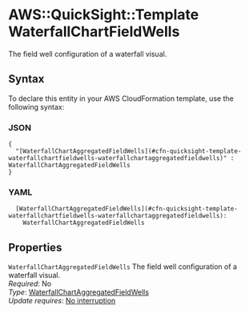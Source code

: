 # AWS::QuickSight::Template WaterfallChartFieldWells<a name="aws-properties-quicksight-template-waterfallchartfieldwells"></a>

The field well configuration of a waterfall visual\.

## Syntax<a name="aws-properties-quicksight-template-waterfallchartfieldwells-syntax"></a>

To declare this entity in your AWS CloudFormation template, use the following syntax:

### JSON<a name="aws-properties-quicksight-template-waterfallchartfieldwells-syntax.json"></a>

```
{
  "[WaterfallChartAggregatedFieldWells](#cfn-quicksight-template-waterfallchartfieldwells-waterfallchartaggregatedfieldwells)" : WaterfallChartAggregatedFieldWells
}
```

### YAML<a name="aws-properties-quicksight-template-waterfallchartfieldwells-syntax.yaml"></a>

```
  [WaterfallChartAggregatedFieldWells](#cfn-quicksight-template-waterfallchartfieldwells-waterfallchartaggregatedfieldwells): 
    WaterfallChartAggregatedFieldWells
```

## Properties<a name="aws-properties-quicksight-template-waterfallchartfieldwells-properties"></a>

`WaterfallChartAggregatedFieldWells`  <a name="cfn-quicksight-template-waterfallchartfieldwells-waterfallchartaggregatedfieldwells"></a>
The field well configuration of a waterfall visual\.  
*Required*: No  
*Type*: [WaterfallChartAggregatedFieldWells](aws-properties-quicksight-template-waterfallchartaggregatedfieldwells.md)  
*Update requires*: [No interruption](https://docs.aws.amazon.com/AWSCloudFormation/latest/UserGuide/using-cfn-updating-stacks-update-behaviors.html#update-no-interrupt)